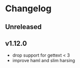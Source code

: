 # Changelog

## Unreleased

## v1.12.0

- drop support for gettext < 3
- improve haml and slim harsing
